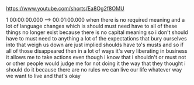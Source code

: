 https://www.youtube.com/shorts/Ea8Og2f8OMU

1 00:00:00.000 --\> 00:01:00.000 when there is no required meaning and a
lot of language changes which is should must need have to all of these
things no longer exist because there is no capital meaning so i don't
should have to must need to anything a lot of the expectations that bury
ourselves into that weigh us down are just implied shoulds have to's
musts and so if all of those disappeared then in a lot of ways it's very
liberating in business it allows me to take actions even though i know
that i shouldn't or must not or other people would judge me for not
doing it the way that they thought i should do it because there are no
rules we can live our life whatever way we want to live and that's okay
